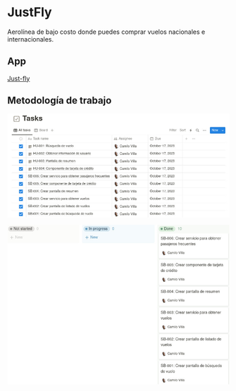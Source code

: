 # JustFly

Aerolínea de bajo costo donde puedes comprar vuelos nacionales e internacionales.

## App

[Just-fly](https://just-fly-2506a66a617c.herokuapp.com/)

## Metodología de trabajo

![Board](./images/board-1.jpeg "Board")

![Board](./images/board-2.jpeg "Board")
